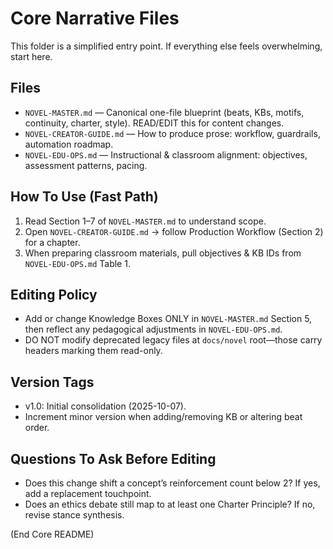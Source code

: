 # Core Narrative Files

This folder is a simplified entry point. If everything else feels overwhelming, start here.

## Files
- `NOVEL-MASTER.md` — Canonical one-file blueprint (beats, KBs, motifs, continuity, charter, style). READ/EDIT this for content changes.
- `NOVEL-CREATOR-GUIDE.md` — How to produce prose: workflow, guardrails, automation roadmap.
- `NOVEL-EDU-OPS.md` — Instructional & classroom alignment: objectives, assessment patterns, pacing.

## How To Use (Fast Path)
1. Read Section 1–7 of `NOVEL-MASTER.md` to understand scope.
2. Open `NOVEL-CREATOR-GUIDE.md` → follow Production Workflow (Section 2) for a chapter.
3. When preparing classroom materials, pull objectives & KB IDs from `NOVEL-EDU-OPS.md` Table 1.

## Editing Policy
- Add or change Knowledge Boxes ONLY in `NOVEL-MASTER.md` Section 5, then reflect any pedagogical adjustments in `NOVEL-EDU-OPS.md`.
- DO NOT modify deprecated legacy files at `docs/novel` root—those carry headers marking them read-only.

## Version Tags
- v1.0: Initial consolidation (2025-10-07).
- Increment minor version when adding/removing KB or altering beat order.

## Questions To Ask Before Editing
- Does this change shift a concept’s reinforcement count below 2? If yes, add a replacement touchpoint.
- Does an ethics debate still map to at least one Charter Principle? If no, revise stance synthesis.

(End Core README)
